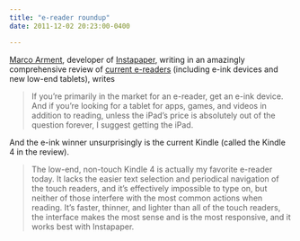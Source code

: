```yaml
---
title: "e-reader roundup"
date: 2011-12-02 20:23:00-0400

---
```


[Marco Arment](http://www.marco.org), developer of [Instapaper](http://www.instapaper.com/), writing in an amazingly comprehensive review of [current e-readers](http://www.marco.org/2011/12/02/kindle-touch-vs-nook-simple-touch-kobo-touch-kindle-4) (including e-ink devices and new low-end tablets), writes

> If you’re primarily in the market for an e-reader, get an e-ink device. And if you’re looking for a tablet for apps, games, and videos in addition to reading, unless the iPad’s price is absolutely out of the question forever, I suggest getting the iPad.

And the e-ink winner unsurprisingly is the current Kindle (called the Kindle 4 in the review).

> The low-end, non-touch Kindle 4 is actually my favorite e-reader today. It lacks the easier text selection and periodical navigation of the touch readers, and it’s effectively impossible to type on, but neither of those interfere with the most common actions when reading. It’s faster, thinner, and lighter than all of the touch readers, the interface makes the most sense and is the most responsive, and it works best with Instapaper.

